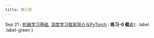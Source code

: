 ```yaml
---
title: 第三周
---
```


Sep 21
: [机器学习基础](https://bhpan.buaa.edu.cn/link/AA3CCB57B889D5413481F92AC419870AA7), [深度学习框架简介与PyTorch](https://bhpan.buaa.edu.cn/link/AAA367EF74CE524B058C7D6C0F295599AC)
  : **练习-0 截止**{: .label .label-green }
